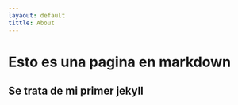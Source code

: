 ```yaml
---
layaout: default
tittle: About
---
```


# Esto es una pagina en markdown
## Se trata de mi primer jekyll